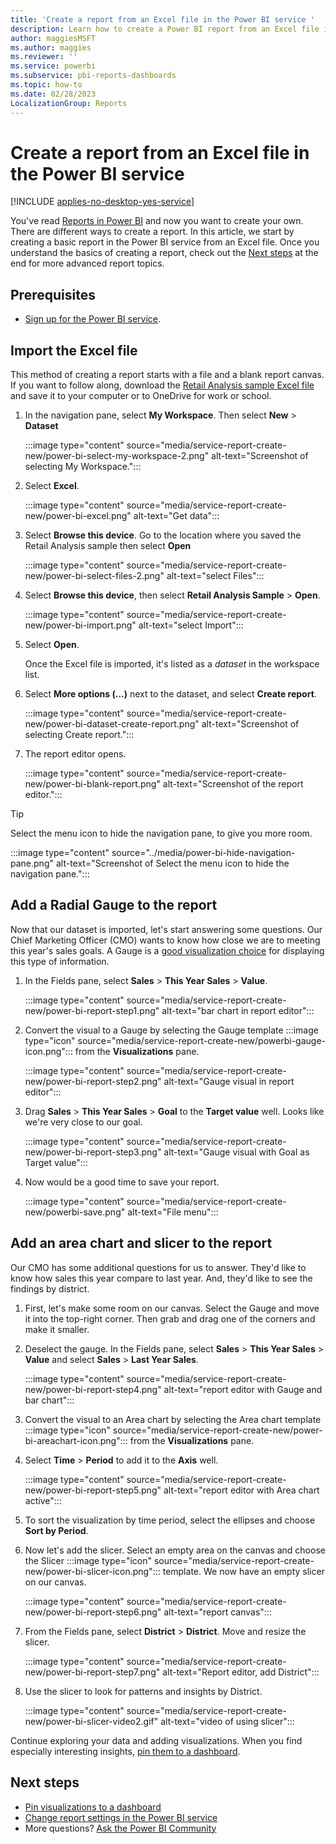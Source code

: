 ```yaml
---
title: 'Create a report from an Excel file in the Power BI service '
description: Learn how to create a Power BI report from an Excel file in the Power BI service by using the Retail Analysis sample.
author: maggiesMSFT
ms.author: maggies
ms.reviewer: ''
ms.service: powerbi
ms.subservice: pbi-reports-dashboards
ms.topic: how-to
ms.date: 02/28/2023
LocalizationGroup: Reports
---
```

# Create a report from an Excel file in the Power BI service

[!INCLUDE [applies-no-desktop-yes-service](../includes/applies-no-desktop-yes-service.md)]

You've read [Reports in Power BI](../consumer/end-user-reports.md) and now you want to create your own. There are different ways to create a report. In this article, we start by creating a basic report in the Power BI service from an Excel file. Once you understand the basics of creating a report, check out the [Next steps](#next-steps) at the end for more advanced report topics.  

## Prerequisites

* [Sign up for the Power BI service](../fundamentals/service-self-service-signup-for-power-bi.md).

## Import the Excel file

This method of creating a report starts with a file and a blank report canvas. If you want to follow along, download the [Retail Analysis sample Excel file](https://go.microsoft.com/fwlink/?LinkId=529778) and save it to your computer or to OneDrive for work or school.

1. In the navigation pane, select **My Workspace**. Then select **New** > **Dataset**

   :::image type="content" source="media/service-report-create-new/power-bi-select-my-workspace-2.png" alt-text="Screenshot of selecting My Workspace.":::

1. Select **Excel**.

   :::image type="content" source="media/service-report-create-new/power-bi-excel.png" alt-text="Get data":::

1. Select **Browse this device**. Go to the location where you saved the Retail Analysis sample then select **Open**

    :::image type="content" source="media/service-report-create-new/power-bi-select-files-2.png" alt-text="select Files":::

1. Select **Browse this device**, then select **Retail Analysis Sample** > **Open**.

   :::image type="content" source="media/service-report-create-new/power-bi-import.png" alt-text="select Import":::

1. Select **Open**.

   Once the Excel file is imported, it's listed as a *dataset* in the workspace list.

1. Select **More options (...)** next to the dataset, and select **Create report**.

   :::image type="content" source="media/service-report-create-new/power-bi-dataset-create-report.png" alt-text="Screenshot of selecting Create report.":::

1. The report editor opens.

   :::image type="content" source="media/service-report-create-new/power-bi-blank-report.png" alt-text="Screenshot of the report editor.":::

> [!TIP]
> Select the menu icon to hide the navigation pane, to give you more room.
>
> :::image type="content" source="../media/power-bi-hide-navigation-pane.png" alt-text="Screenshot of Select the menu icon to hide the navigation pane.":::

## Add a Radial Gauge to the report

Now that our dataset is imported, let's start answering some questions.  Our Chief Marketing Officer (CMO) wants to know how close we are to meeting this year's sales goals. A Gauge is a [good visualization choice](../visuals/power-bi-report-visualizations.md) for displaying this type of information.

1. In the Fields pane, select **Sales** > **This Year Sales** > **Value**.

    :::image type="content" source="media/service-report-create-new/power-bi-report-step1.png" alt-text="bar chart in report editor":::

1. Convert the visual to a Gauge by selecting the Gauge template :::image type="icon" source="media/service-report-create-new/powerbi-gauge-icon.png"::: from the **Visualizations** pane.

    :::image type="content" source="media/service-report-create-new/power-bi-report-step2.png" alt-text="Gauge visual in report editor":::

1. Drag **Sales** > **This Year Sales** > **Goal** to the **Target value** well. Looks like we're very close to our goal.

    :::image type="content" source="media/service-report-create-new/power-bi-report-step3.png" alt-text="Gauge visual with Goal as Target value":::

1. Now would be a good time to save your report.

   :::image type="content" source="media/service-report-create-new/powerbi-save.png" alt-text="File menu":::

## Add an area chart and slicer to the report

Our CMO has some additional questions for us to answer. They'd like to know how sales this year compare to last year. And, they'd like to see the findings by district.

1. First, let's make some room on our canvas. Select the Gauge and move it into the top-right corner. Then grab and drag one of the corners and make it smaller.

1. Deselect the gauge. In the Fields pane, select **Sales** > **This Year Sales** > **Value** and select **Sales** > **Last Year Sales**.

    :::image type="content" source="media/service-report-create-new/power-bi-report-step4.png" alt-text="report editor with Gauge and bar chart":::

1. Convert the visual to an Area chart by selecting the Area chart template :::image type="icon" source="media/service-report-create-new/power-bi-areachart-icon.png"::: from the **Visualizations** pane.

1. Select **Time** > **Period** to add it to the **Axis** well.

    :::image type="content" source="media/service-report-create-new/power-bi-report-step5.png" alt-text="report editor with Area chart active":::

1. To sort the visualization by time period, select the ellipses and choose **Sort by Period**.

1. Now let's add the slicer. Select an empty area on the canvas and choose the Slicer :::image type="icon" source="media/service-report-create-new/power-bi-slicer-icon.png"::: template. We now have an empty slicer on our canvas.

    :::image type="content" source="media/service-report-create-new/power-bi-report-step6.png" alt-text="report canvas":::

1. From the Fields pane, select **District** > **District**. Move and resize the slicer.

    :::image type="content" source="media/service-report-create-new/power-bi-report-step7.png" alt-text="Report editor, add District":::

1. Use the slicer to look for patterns and insights by District.

   :::image type="content" source="media/service-report-create-new/power-bi-slicer-video2.gif" alt-text="video of using slicer":::

Continue exploring your data and adding visualizations. When you find especially interesting insights, [pin them to a dashboard](service-dashboard-create.md).

## Next steps

* [Pin visualizations to a dashboard](service-dashboard-create.md)
* [Change report settings in the Power BI service](power-bi-report-settings.md)
* More questions? [Ask the Power BI Community](https://community.powerbi.com/)
